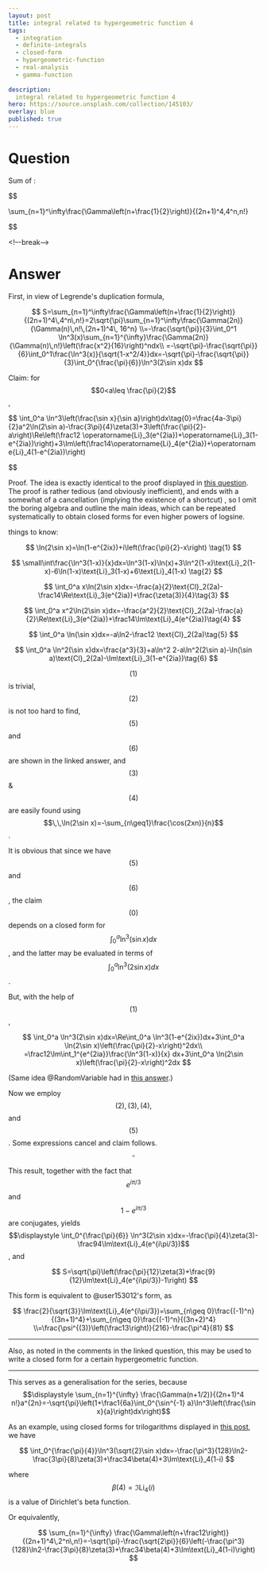 ```yaml
---
layout: post
title: integral related to hypergeometric function 4
tags:
  - integration   
  - definite-integrals
  - closed-form
  - hypergeometric-function
  - real-analysis
  - gamma-function
  
description:  
  integral related to hypergeometric function 4
hero: https://source.unsplash.com/collection/145103/
overlay: blue
published: true
---
```



# Question

Sum of :

 
 $$ 

\sum_{n=1}^\infty\frac{\Gamma\left(n+\frac{1}{2}\right)}{(2n+1)^4\,4^n\,n!}
 
 $$ 



<!–-break-–>


# Answer

First, in view of Legrende's duplication formula, 

 $$ 
S=\sum_{n=1}^\infty\frac{\Gamma\left(n+\frac{1}{2}\right)}{(2n+1)^4\,4^n\,n!}=2\sqrt{\pi}\sum_{n=1}^\infty\frac{\Gamma(2n)}{\Gamma(n)\,n!\,(2n+1)^4\, 16^n}
\\=-\frac{\sqrt{\pi}}{3}\int_0^1 \ln^3(x)\sum_{n=1}^{\infty}\frac{\Gamma(2n)}{\Gamma(n)\,n!}\left(\frac{x^2}{16}\right)^ndx\\
=-\sqrt{\pi}-\frac{\sqrt{\pi}}{6}\int_0^1\frac{\ln^3(x)}{\sqrt{1-x^2/4}}dx=-\sqrt{\pi}-\frac{\sqrt{\pi}}{3}\int_0^{\frac{\pi}{6}}\ln^3(2\sin x)dx
 $$ 


Claim: for $$0<a\leq \frac{\pi}{2}$$,
 
 $$ 
\int_0^a \ln^3\left(\frac{\sin x}{\sin a}\right)dx\tag{0}=\frac{4a-3\pi}{2}a^2\ln(2\sin a)-\frac{3\pi}{4}\zeta(3)+3\left(\frac{\pi}{2}-a\right)\Re\left(\frac12 \operatorname{Li}_3(e^{2ia})+\operatorname{Li}_3(1-e^{2ia})\right)+3\Im\left(\frac14\operatorname{Li}_4(e^{2ia})+\operatorname{Li}_4(1-e^{2ia})\right)

 $$ 


Proof.
The idea is exactly identical to the proof displayed in [this question](https://math.stackexchange.com/questions/1438381/closed-form-of-int-01-frac-ln2x-sqrtxa-bx-dx). The proof is rather tedious (and obviously inefficient), and ends with a somewhat of a cancellation (implying the existence of a shortcut) , so I omit the boring algebra and outline the main ideas, which can be repeated systematically to obtain closed forms for even higher powers of logsine.

things to know: 

 $$ 
\ln(2\sin x)=\ln(1-e^{2ix})+i\left(\frac{\pi}{2}-x\right) \tag{1}
 $$ 


 $$ 
\small\int\frac{\ln^3(1-x)}{x}dx=\ln^3(1-x)\ln(x)+3\ln^2(1-x)\text{Li}_2(1-x)-6\ln(1-x)\text{Li}_3(1-x)+6\text{Li}_4(1-x) \tag{2}
 $$ 


 $$ 
\int_0^a x\ln(2\sin x)dx=-\frac{a}{2}\text{Cl}_2(2a)-\frac14\Re\text{Li}_3(e^{2ia})+\frac{\zeta(3)}{4}\tag{3}
 $$ 


 $$ 
\int_0^a x^2\ln(2\sin x)dx=-\frac{a^2}{2}\text{Cl}_2(2a)-\frac{a}{2}\Re\text{Li}_3(e^{2ia})+\frac14\Im\text{Li}_4(e^{2ia})\tag{4}
 $$ 


 $$ 
\int_0^a \ln(\sin x)dx=-a\ln2-\frac12 \text{Cl}_2(2a)\tag{5}
 $$ 


 $$ 
\int_0^a \ln^2(\sin x)dx=\frac{a^3}{3}+a\ln^2 2-a\ln^2(2\sin a)-\ln(\sin a)\text{Cl}_2(2a)-\Im\text{Li}_3(1-e^{2ia})\tag{6}
 $$ 



$$(1)$$ is trivial, $$(2)$$ is not too hard to find, $$(5)$$ and $$(6)$$ are shown in the linked answer, and $$(3)$$&$$(4)$$ are easily found using $$\,\,\ln(2\sin x)=-\sum_{n\geq1}\frac{\cos(2xn)}{n}$$.
 
It is obvious that since we have $$(5)$$ and $$(6)$$, the claim $$(0)$$ depends on a closed form for $$\displaystyle\int_0^a \ln^3(\sin x)dx$$, and the latter may be evaluated in terms of $$\displaystyle\int_0^a \ln^3(2\sin x)dx$$.

But, with the help of $$(1)$$, 

 $$ 
\int_0^a \ln^3(2\sin x)dx=\Re\int_0^a \ln^3(1-e^{2ix})dx+3\int_0^a \ln(2\sin x)\left(\frac{\pi}{2}-x\right)^2dx\\
=\frac12\Im\int_1^{e^{2ia}}\frac{\ln^3(1-x)}{x} dx+3\int_0^a \ln(2\sin x)\left(\frac{\pi}{2}-x\right)^2dx
 $$ 


(Same idea @RandomVariable had in [this answer](https://math.stackexchange.com/questions/917154/looking-for-closed-forms-of-int-0-pi-4-ln2-sin-x-dx-and-int-0-pi-4?lq=1).)

Now we employ $$(2),(3),(4),$$ and $$(5)$$. Some expressions cancel and claim follows.$$\square $$ 

This result, together with the fact that $$e^{i\pi/3}$$ and $$1-e^{i\pi/3}$$ are conjugates, yields $$\displaystyle \int_0^{\frac{\pi}{6}} \ln^3(2\sin x)dx=-\frac{\pi}{4}\zeta(3)-\frac94\Im\text{Li}_4(e^{i\pi/3})$$,
and

 $$ 
S=\sqrt{\pi}\left(\frac{\pi}{12}\zeta(3)+\frac{9}{12}\Im\text{Li}_4(e^{i\pi/3})-1\right)
 $$ 



This form is equivalent to @user153012's form, as 

 $$ 
\frac{2}{\sqrt{3}}\Im\text{Li}_4(e^{i\pi/3})=\sum_{n\geq 0}\frac{(-1)^n}{(3n+1)^4}+\sum_{n\geq 0}\frac{(-1)^n}{(3n+2)^4} \\=\frac{\psi^{(3)}\left(\frac13\right)}{216}-\frac{\pi^4}{81}
 $$ 


---

Also, as noted in the comments in the linked question, this may be used to write a closed form for a certain hypergeometric function.

---

This serves as a generalisation for the series, because $$\displaystyle \sum_{n=1}^{\infty} \frac{\Gamma(n+1/2)}{(2n+1)^4 n!}a^{2n}=-\sqrt{\pi}\left(1+\frac1{6a}\int_0^{\sin^{-1} a}\ln^3\left(\frac{\sin x}{a}\right)dx\right)$$ 

As an example, using closed forms for trilogarithms displayed in [this post](https://math.stackexchange.com/questions/932932/known-exact-values-of-the-operatornameli-3-function?rq=1), we have

 $$ 
\int_0^{\frac{\pi}{4}}\ln^3(\sqrt{2}\sin x)dx=-\frac{\pi^3}{128}\ln2-\frac{3\pi}{8}\zeta(3)+\frac34\beta(4)+3\Im\text{Li}_4(1-i)
 $$ 


where $$\beta(4)=\Im\text{Li}_4(i)$$ is a value of Dirichlet's beta function.

Or equivalently, 

 $$ 
\sum_{n=1}^{\infty} \frac{\Gamma\left(n+\frac12\right)}{(2n+1)^4\,2^n\,n!}=-\sqrt{\pi}-\frac{\sqrt{2\pi}}{6}\left(-\frac{\pi^3}{128}\ln2-\frac{3\pi}{8}\zeta(3)+\frac34\beta(4)+3\Im\text{Li}_4(1-i)\right)
 $$ 
